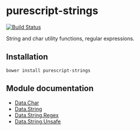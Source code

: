 # purescript-strings

[![Build Status](https://travis-ci.org/purescript/purescript-strings.svg?branch=master)](https://travis-ci.org/purescript/purescript-strings)

String and char utility functions, regular expressions.

## Installation

```
bower install purescript-strings
```

## Module documentation

- [Data.Char](docs/Data.Char.md)
- [Data.String](docs/Data.String.md)
- [Data.String.Regex](docs/Data.String.Regex.md)
- [Data.String.Unsafe](docs/Data.String.Unsafe.md)
